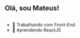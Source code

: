 ## Olá, sou Mateus!

<div>
  <img src="" alt="" height="" width="" align=""> 
</div>

- 🔭 Trabalhando com Front-End
- 🌱 Aprendendo ReactJS
